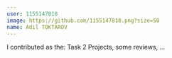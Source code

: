 ```yaml
---
user: 1155147818
image: https://github.com/1155147818.png?size=50
name: Adil TOKTAROV
---
```

I contributed as the: Task 2 Projects, some reviews, ...
